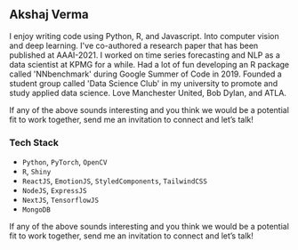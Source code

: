 ## Akshaj Verma

I enjoy writing code using Python, R, and Javascript. Into computer vision and deep learning. I've co-authored a research paper that has been published at AAAI-2021. I worked on time series forecasting and NLP as a data scientist at KPMG for a while. Had a lot of fun developing an R package called 'NNbenchmark' during Google Summer of Code in 2019. Founded a student group called 'Data Science Club' in my university to promote and study applied data science. Love Manchester United, Bob Dylan, and ATLA.

If any of the above sounds interesting and you think we would be a potential fit to work together, send me an invitation to connect and let’s talk!

### Tech Stack
- `Python`, `PyTorch`, `OpenCV`
- `R`, `Shiny`
- `ReactJS`, `EmotionJS`, `StyledComponents`, `TailwindCSS`
- `NodeJS`, `ExpressJS`
- `NextJS`, `TensorflowJS`
- `MongoDB`

 
If any of the above sounds interesting and you think we would be a potential fit to work together, send me an invitation to connect and let’s talk!

